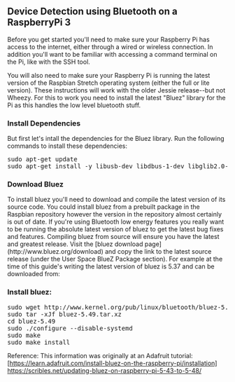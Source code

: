<h2>Device Detection using Bluetooth on a RaspberryPi 3</h2>
Before you get started you'll need to make sure your Raspberry Pi has access to the internet, either through a wired or wireless connection.  In addition you'll want to be familiar with accessing a command terminal on the Pi, like with the SSH tool.

You will also need to make sure your Raspberry Pi is running the latest version of the Raspbian Stretch operating system (either the full or lite version).  These instructions will work with the older Jessie release--but not Wheezy.
For this to work you need to install the latest "Bluez" library for the Pi as this handles the low level bluetooth stuff.

<h3>Install Dependencies</h3>
But first let's intall the dependencies for the Bluez library. Run the following commands to install these dependencies:
<pre>
sudo apt-get update
sudo apt-get install -y libusb-dev libdbus-1-dev libglib2.0-dev libudev-dev libical-dev libreadline-dev
</pre>

<h3>Download Bluez</h3>
To install bluez you'll need to download and compile the latest version of its source code.  You could install bluez from a prebuilt package in the Raspbian repository however the version in the repository almost certainly is out of date.  If you're using Bluetooth low energy features you really want to be running the absolute latest version of bluez to get the latest bug fixes and features.  Compiling bluez from source will ensure you have the latest and greatest release.
Visit the [bluez download page](http://www.bluez.org/download) and copy the link to the latest source release (under the User Space BlueZ Package section).  For example at the time of this guide's writing the latest version of bluez is 5.37 and can be downloaded from: 


<h3>Install bluez:</h3>

<pre>
sudo wget http://www.kernel.org/pub/linux/bluetooth/bluez-5.41.tar.xz
sudo tar -xJf bluez-5.49.tar.xz
cd bluez-5.49
sudo ./configure --disable-systemd 
sudo make 
sudo make install
</pre>

Reference:
This information was originally at an Adafruit tutorial:
[https://learn.adafruit.com/install-bluez-on-the-raspberry-pi/installation]
https://scribles.net/updating-bluez-on-raspberry-pi-5-43-to-5-48/

